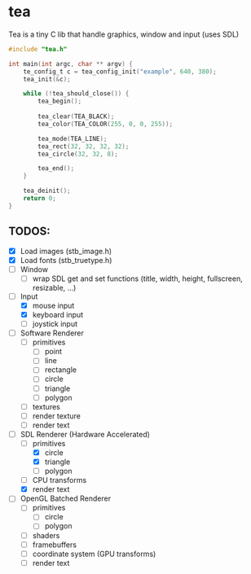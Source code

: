 # tea

Tea is a tiny C lib that handle graphics, window and input (uses SDL)

```c
#include "tea.h"

int main(int argc, char ** argv) {
    te_config_t c = tea_config_init("example", 640, 380);
    tea_init(&c);

    while (!tea_should_close()) {
        tea_begin();
        
        tea_clear(TEA_BLACK);
        tea_color(TEA_COLOR(255, 0, 0, 255));

        tea_mode(TEA_LINE);
        tea_rect(32, 32, 32, 32);
        tea_circle(32, 32, 8);

        tea_end();
    }

    tea_deinit();
    return 0;
}
```

## TODOS:

- [x] Load images (stb_image.h)
- [x] Load fonts (stb_truetype.h)
- [ ] Window
	- [ ] wrap SDL get and set functions (title, width, height, fullscreen, resizable, ...)
- [ ] Input
	- [x] mouse input
	- [x] keyboard input
	- [ ] joystick input
- [ ] Software Renderer
	- [ ] primitives
		- [ ] point
		- [ ] line
		- [ ] rectangle
		- [ ] circle
		- [ ] triangle
		- [ ] polygon
	- [ ] textures
 	- [ ] render texture
 	- [ ] render text
- [ ] SDL Renderer (Hardware Accelerated)
	- [ ] primitives
		- [x] circle
		- [x] triangle
		- [ ] polygon
 	- [ ] CPU transforms
 	- [x] render text
- [ ] OpenGL Batched Renderer
 	- [ ] primitives
		- [ ] circle
		- [ ] polygon
 	- [ ] shaders
 	- [ ] framebuffers
 	- [ ] coordinate system (GPU transforms)
 	- [ ] render text
